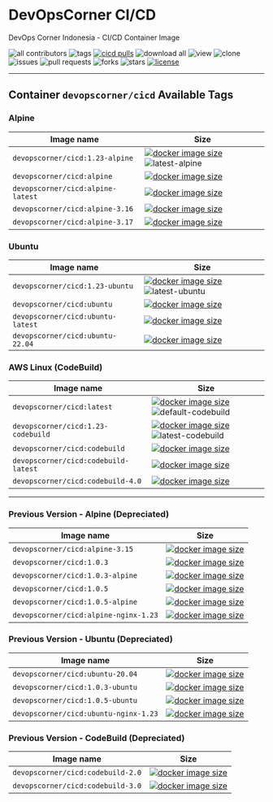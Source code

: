 # DevOpsCorner CI/CD

DevOps Corner Indonesia - CI/CD Container Image

![all contributors](https://img.shields.io/github/contributors/devopscorner/devopscorner-container)
![tags](https://img.shields.io/github/v/tag/devopscorner/devopscorner-container?sort=semver)
[![cicd pulls](https://img.shields.io/docker/pulls/devopscorner/cicd.svg?label=cicd%20pulls&logo=docker)](https://hub.docker.com/r/devopscorner/cicd/)
![download all](https://img.shields.io/github/downloads/devopscorner/devopscorner-container/total.svg)
![view](https://views.whatilearened.today/views/github/devopscorner/devopscorner-container.svg)
![clone](https://img.shields.io/badge/dynamic/json?color=success&label=clone&query=count&url=https://raw.githubusercontent.com/devopscorner/devopscorner-container/master/clone.json?raw=True&logo=github)
![issues](https://img.shields.io/github/issues/devopscorner/devopscorner-container)
![pull requests](https://img.shields.io/github/issues-pr/devopscorner/devopscorner-container)
![forks](https://img.shields.io/github/forks/devopscorner/devopscorner-container)
![stars](https://img.shields.io/github/stars/devopscorner/devopscorner-container)
[![license](https://img.shields.io/github/license/devopscorner/devopscorner-container)](https://img.shields.io/github/license/devopscorner/devopscorner-container)

---

## Container `devopscorner/cicd` Available Tags

### Alpine

| Image name | Size |
|------------|------|
| `devopscorner/cicd:1.23-alpine` | [![docker image size](https://img.shields.io/docker/image-size/devopscorner/cicd/1.23-alpine.svg?label=Image%20size&logo=docker)](https://hub.docker.com/repository/docker/devopscorner/cicd/tags?page=1&ordering=last_updated&name=1.23-alpine) ![latest-alpine](https://img.shields.io/static/v1?label=latest&message=alpine&color=orange) |
| `devopscorner/cicd:alpine` | [![docker image size](https://img.shields.io/docker/image-size/devopscorner/cicd/alpine.svg?label=Image%20size&logo=docker)](https://hub.docker.com/repository/docker/devopscorner/cicd/tags?page=1&ordering=last_updated&name=alpine) |
| `devopscorner/cicd:alpine-latest` | [![docker image size](https://img.shields.io/docker/image-size/devopscorner/cicd/alpine-latest.svg?label=Image%20size&logo=docker)](https://hub.docker.com/repository/docker/devopscorner/cicd/tags?page=1&ordering=last_updated&name=alpine-latest) |
| `devopscorner/cicd:alpine-3.16` | [![docker image size](https://img.shields.io/docker/image-size/devopscorner/cicd/alpine-3.16.svg?label=Image%20size&logo=docker)](https://hub.docker.com/repository/docker/devopscorner/cicd/tags?page=1&ordering=last_updated&name=alpine-3.16) |
| `devopscorner/cicd:alpine-3.17` | [![docker image size](https://img.shields.io/docker/image-size/devopscorner/cicd/alpine-3.17.svg?label=Image%20size&logo=docker)](https://hub.docker.com/repository/docker/devopscorner/cicd/tags?page=1&ordering=last_updated&name=alpine-3.17) |

### Ubuntu

| Image name | Size |
|------------|------|
| `devopscorner/cicd:1.23-ubuntu` | [![docker image size](https://img.shields.io/docker/image-size/devopscorner/cicd/1.23-ubuntu.svg?label=Image%20size&logo=docker)](https://hub.docker.com/repository/docker/devopscorner/cicd/tags?page=1&ordering=last_updated&name=1.23-ubuntu) ![latest-ubuntu](https://img.shields.io/static/v1?label=latest&message=ubuntu&color=orange) |
| `devopscorner/cicd:ubuntu` | [![docker image size](https://img.shields.io/docker/image-size/devopscorner/cicd/ubuntu.svg?label=Image%20size&logo=docker)](https://hub.docker.com/repository/docker/devopscorner/cicd/tags?page=1&ordering=last_updated&name=ubuntu) |
| `devopscorner/cicd:ubuntu-latest` | [![docker image size](https://img.shields.io/docker/image-size/devopscorner/cicd/ubuntu-latest.svg?label=Image%20size&logo=docker)](https://hub.docker.com/repository/docker/devopscorner/cicd/tags?page=1&ordering=last_updated&name=ubuntu-latest) |
| `devopscorner/cicd:ubuntu-22.04` | [![docker image size](https://img.shields.io/docker/image-size/devopscorner/cicd/ubuntu-22.04.svg?label=Image%20size&logo=docker)](https://hub.docker.com/repository/docker/devopscorner/cicd/tags?page=1&ordering=last_updated&name=ubuntu-22.04) |

### AWS Linux (CodeBuild)

| Image name | Size |
|------------|------|
| `devopscorner/cicd:latest`           | [![docker image size](https://img.shields.io/docker/image-size/devopscorner/cicd/latest.svg?label=Image%20size&logo=docker)](https://hub.docker.com/repository/docker/devopscorner/cicd/tags?page=1&ordering=last_updated&name=latest) ![default-codebuild](https://img.shields.io/static/v1?label=latest&message=default&color=brightgreen) |
| `devopscorner/cicd:1.23-codebuild` | [![docker image size](https://img.shields.io/docker/image-size/devopscorner/cicd/1.23-codebuild.svg?label=Image%20size&logo=docker)](https://hub.docker.com/repository/docker/devopscorner/cicd/tags?page=1&ordering=last_updated&name=1.23-codebuild) ![latest-codebuild](https://img.shields.io/static/v1?label=latest&message=codebuild&color=orange) |
| `devopscorner/cicd:codebuild`        | [![docker image size](https://img.shields.io/docker/image-size/devopscorner/cicd/codebuild.svg?label=Image%20size&logo=docker)](https://hub.docker.com/repository/docker/devopscorner/cicd/tags?page=1&ordering=last_updated&name=codebuild) |
| `devopscorner/cicd:codebuild-latest` | [![docker image size](https://img.shields.io/docker/image-size/devopscorner/cicd/codebuild-latest.svg?label=Image%20size&logo=docker)](https://hub.docker.com/repository/docker/devopscorner/cicd/tags?page=1&ordering=last_updated&name=codebuild-latest) |
| `devopscorner/cicd:codebuild-4.0`    | [![docker image size](https://img.shields.io/docker/image-size/devopscorner/cicd/codebuild-4.0.svg?label=Image%20size&logo=docker)](https://hub.docker.com/repository/docker/devopscorner/cicd/tags?page=1&ordering=last_updated&name=codebuild-4.0) |

---

### Previous Version - Alpine (Depreciated)

| Image name | Size |
|------------|------|
| `devopscorner/cicd:alpine-3.15` | [![docker image size](https://img.shields.io/docker/image-size/devopscorner/cicd/alpine-3.15.svg?label=Image%20size&logo=docker)](https://hub.docker.com/repository/docker/devopscorner/cicd/tags?page=1&ordering=last_updated&name=alpine-3.15) |
| `devopscorner/cicd:1.0.3` | [![docker image size](https://img.shields.io/docker/image-size/devopscorner/cicd/1.0.3.svg?label=Image%20size&logo=docker)](https://hub.docker.com/repository/docker/devopscorner/cicd/tags?page=1&ordering=last_updated&name=1.0.3) |
| `devopscorner/cicd:1.0.3-alpine` | [![docker image size](https://img.shields.io/docker/image-size/devopscorner/cicd/1.0.3-alpine.svg?label=Image%20size&logo=docker)](https://hub.docker.com/repository/docker/devopscorner/cicd/tags?page=1&ordering=last_updated&name=1.0.3-alpine) |
| `devopscorner/cicd:1.0.5` | [![docker image size](https://img.shields.io/docker/image-size/devopscorner/cicd/1.0.5.svg?label=Image%20size&logo=docker)](https://hub.docker.com/repository/docker/devopscorner/cicd/tags?page=1&ordering=last_updated&name=1.0.5) |
| `devopscorner/cicd:1.0.5-alpine` | [![docker image size](https://img.shields.io/docker/image-size/devopscorner/cicd/1.0.5-alpine.svg?label=Image%20size&logo=docker)](https://hub.docker.com/repository/docker/devopscorner/cicd/tags?page=1&ordering=last_updated&name=1.0.5-alpine) |
| `devopscorner/cicd:alpine-nginx-1.23` | [![docker image size](https://img.shields.io/docker/image-size/devopscorner/cicd/alpine-nginx-1.23.svg?label=Image%20size&logo=docker)](https://hub.docker.com/repository/docker/devopscorner/cicd/tags?page=1&ordering=last_updated&name=alpine-nginx-1.23) |

### Previous Version - Ubuntu (Depreciated)

| Image name | Size |
|------------|------|
| `devopscorner/cicd:ubuntu-20.04` | [![docker image size](https://img.shields.io/docker/image-size/devopscorner/cicd/ubuntu-20.04.svg?label=Image%20size&logo=docker)](https://hub.docker.com/repository/docker/devopscorner/cicd/tags?page=1&ordering=last_updated&name=ubuntu-20.04) |
| `devopscorner/cicd:1.0.3-ubuntu` | [![docker image size](https://img.shields.io/docker/image-size/devopscorner/cicd/1.0.3-ubuntu.svg?label=Image%20size&logo=docker)](https://hub.docker.com/repository/docker/devopscorner/cicd/tags?page=1&ordering=last_updated&name=1.0.3-ubuntu) |
| `devopscorner/cicd:1.0.5-ubuntu` | [![docker image size](https://img.shields.io/docker/image-size/devopscorner/cicd/1.0.5-ubuntu.svg?label=Image%20size&logo=docker)](https://hub.docker.com/repository/docker/devopscorner/cicd/tags?page=1&ordering=last_updated&name=1.0.5-ubuntu) |
| `devopscorner/cicd:ubuntu-nginx-1.23` | [![docker image size](https://img.shields.io/docker/image-size/devopscorner/cicd/ubuntu-nginx-1.23.svg?label=Image%20size&logo=docker)](https://hub.docker.com/repository/docker/devopscorner/cicd/tags?page=1&ordering=last_updated&name=ubuntu-nginx-1.23) |

### Previous Version - CodeBuild (Depreciated)

| Image name | Size |
|------------|------|
| `devopscorner/cicd:codebuild-2.0`    | [![docker image size](https://img.shields.io/docker/image-size/devopscorner/cicd/codebuild-2.0.svg?label=Image%20size&logo=docker)](https://hub.docker.com/repository/docker/devopscorner/cicd/tags?page=1&ordering=last_updated&name=codebuild-2.0) |
| `devopscorner/cicd:codebuild-3.0`    | [![docker image size](https://img.shields.io/docker/image-size/devopscorner/cicd/codebuild-3.0.svg?label=Image%20size&logo=docker)](https://hub.docker.com/repository/docker/devopscorner/cicd/tags?page=1&ordering=last_updated&name=codebuild-3.0) |
